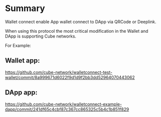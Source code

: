 # Summary

Wallet connect enable App wallet connect to DApp via QRCode or Deeplink.

When using this protocol the most critical modification in the Wallet and DApp is supporting Cube networks.

For Example:

## Wallet app: 

https://github.com/cube-network/walletconnect-test-wallet/commit/8a999671d6022f9d1d9f2bb3dd52964070443062

## DApp app: 

https://github.com/cube-network/walletconnect-example-dapp/commit/241df65c4cbf87c367cc865325c5b4c1b851f829